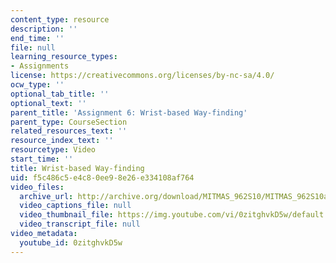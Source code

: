 ```yaml
---
content_type: resource
description: ''
end_time: ''
file: null
learning_resource_types:
- Assignments
license: https://creativecommons.org/licenses/by-nc-sa/4.0/
ocw_type: ''
optional_tab_title: ''
optional_text: ''
parent_title: 'Assignment 6: Wrist-based Way-finding'
parent_type: CourseSection
related_resources_text: ''
resource_index_text: ''
resourcetype: Video
start_time: ''
title: Wrist-based Way-finding
uid: f5c486c5-e4c8-0ee9-8e26-e334108af764
video_files:
  archive_url: http://archive.org/download/MITMAS_962S10/MITMAS_962S10assn6_wayfinding_300k.mp4
  video_captions_file: null
  video_thumbnail_file: https://img.youtube.com/vi/0zitghvkD5w/default.jpg
  video_transcript_file: null
video_metadata:
  youtube_id: 0zitghvkD5w
---
```

